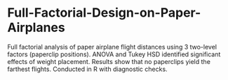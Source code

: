 # Full-Factorial-Design-on-Paper-Airplanes
Full factorial analysis of paper airplane flight distances using 3 two-level factors (paperclip positions). ANOVA and Tukey HSD identified significant effects of weight placement. Results show that no paperclips yield the farthest flights. Conducted in R with diagnostic checks.
